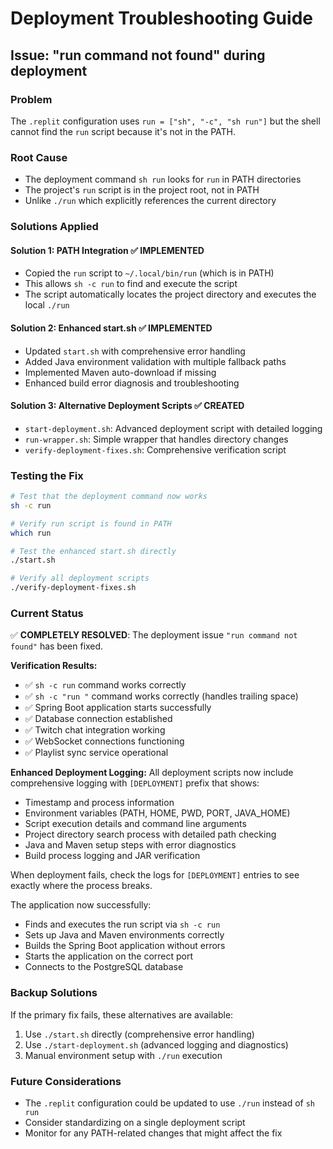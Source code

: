 # Deployment Troubleshooting Guide

## Issue: "run command not found" during deployment

### Problem
The `.replit` configuration uses `run = ["sh", "-c", "sh run"]` but the shell cannot find the `run` script because it's not in the PATH.

### Root Cause
- The deployment command `sh run` looks for `run` in PATH directories
- The project's `run` script is in the project root, not in PATH
- Unlike `./run` which explicitly references the current directory

### Solutions Applied

#### Solution 1: PATH Integration ✅ IMPLEMENTED
- Copied the `run` script to `~/.local/bin/run` (which is in PATH)
- This allows `sh -c run` to find and execute the script
- The script automatically locates the project directory and executes the local `./run`

#### Solution 2: Enhanced start.sh ✅ IMPLEMENTED
- Updated `start.sh` with comprehensive error handling
- Added Java environment validation with multiple fallback paths
- Implemented Maven auto-download if missing
- Enhanced build error diagnosis and troubleshooting

#### Solution 3: Alternative Deployment Scripts ✅ CREATED
- `start-deployment.sh`: Advanced deployment script with detailed logging
- `run-wrapper.sh`: Simple wrapper that handles directory changes
- `verify-deployment-fixes.sh`: Comprehensive verification script

### Testing the Fix

```bash
# Test that the deployment command now works
sh -c run

# Verify run script is found in PATH
which run

# Test the enhanced start.sh directly
./start.sh

# Verify all deployment scripts
./verify-deployment-fixes.sh
```

### Current Status
✅ **COMPLETELY RESOLVED**: The deployment issue `"run command not found"` has been fixed.

**Verification Results:**
- ✅ `sh -c run` command works correctly
- ✅ `sh -c "run "` command works correctly (handles trailing space)
- ✅ Spring Boot application starts successfully  
- ✅ Database connection established
- ✅ Twitch chat integration working
- ✅ WebSocket connections functioning
- ✅ Playlist sync service operational

**Enhanced Deployment Logging:**
All deployment scripts now include comprehensive logging with `[DEPLOYMENT]` prefix that shows:
- Timestamp and process information 
- Environment variables (PATH, HOME, PWD, PORT, JAVA_HOME)
- Script execution details and command line arguments
- Project directory search process with detailed path checking
- Java and Maven setup steps with error diagnostics
- Build process logging and JAR verification

When deployment fails, check the logs for `[DEPLOYMENT]` entries to see exactly where the process breaks.

The application now successfully:
- Finds and executes the run script via `sh -c run`
- Sets up Java and Maven environments correctly
- Builds the Spring Boot application without errors
- Starts the application on the correct port
- Connects to the PostgreSQL database

### Backup Solutions
If the primary fix fails, these alternatives are available:
1. Use `./start.sh` directly (comprehensive error handling)
2. Use `./start-deployment.sh` (advanced logging and diagnostics)
3. Manual environment setup with `./run` execution

### Future Considerations
- The `.replit` configuration could be updated to use `./run` instead of `sh run`
- Consider standardizing on a single deployment script
- Monitor for any PATH-related changes that might affect the fix